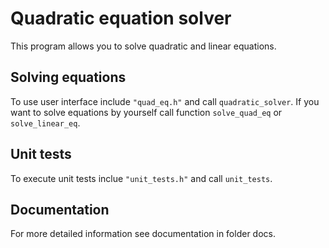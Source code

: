 # Quadratic equation solver

This program allows you to solve quadratic and linear equations. 

## Solving equations

To use user interface include `"quad_eq.h"` and call `quadratic_solver`. If you want to solve equations by yourself call function `solve_quad_eq` or `solve_linear_eq`. 

## Unit tests

To execute unit tests inclue `"unit_tests.h"` and call `unit_tests`. 

## Documentation

For more detailed information see documentation in folder docs.
    

